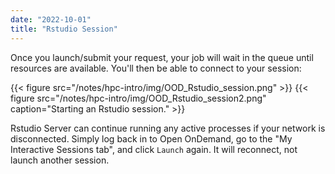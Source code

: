 ```yaml
---
date: "2022-10-01"
title: "Rstudio Session"
---
```


Once you launch/submit your request, your job will wait in the queue until resources are available. You'll then be able to connect to your session:

{{< figure src="/notes/hpc-intro/img/OOD_Rstudio_session.png" >}}
{{< figure src="/notes/hpc-intro/img/OOD_Rstudio_session2.png" caption="Starting an Rstudio session." >}}

Rstudio Server can continue running any active processes if your network is disconnected.  Simply log back in to Open OnDemand, go to the "My Interactive Sessions tab", and click `Launch`  again.  It will reconnect, not launch another session.  
